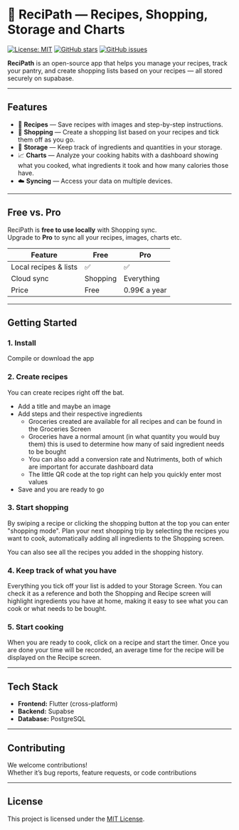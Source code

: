 # 🍳 ReciPath — Recipes, Shopping, Storage and Charts

[![License: MIT](https://img.shields.io/badge/License-MIT-yellow.svg)](LICENSE)
[![GitHub stars](https://img.shields.io/github/stars/Cunibon/recipath?style=social)](https://github.com/Cunibon/recipath/stargazers)
[![GitHub issues](https://img.shields.io/github/issues/Cunibon/recipath)](https://github.com/Cunibon/recipath/issues)

**ReciPath** is an open-source app that helps you manage your recipes, track your pantry, and create shopping lists based on your recipes — all stored securely on supabase.


---

## Features

- 📖 **Recipes** — Save recipes with images and step-by-step instructions.
- 🛒 **Shopping** — Create a shopping list based on your recipes and tick them off as you go.
- 🥫 **Storage** — Keep track of ingredients and quantities in your storage.
- 📈 **Charts** — Analyze your cooking habits with a dashboard showing what you cooked, what ingredients it took and how many calories those have.
- ☁️ **Syncing** — Access your data on multiple devices.

---

## Free vs. Pro

ReciPath is **free to use locally** with Shopping sync.  
Upgrade to **Pro** to sync all your recipes, images, charts etc.

| Feature | Free | Pro |
|---------|------|-----|
| Local recipes & lists | ✅ | ✅ |
| Cloud sync | Shopping | Everything |
| Price | Free | 0.99€ a year |

---

## Getting Started

### 1. Install
Compile or download the app

### 2. Create recipes
You can create recipes right off the bat. 
- Add a title and maybe an image
- Add steps and their respective ingredients
    - Groceries created are available for all recipes and can be found in the Groceries Screen
    - Groceries have a normal amount (in what quantity you would buy them) this is used to determine how many of said ingredient needs to be bought
    - You can also add a conversion rate and Nutriments, both of which are important for accurate dashboard data
    - The little QR code at the top right can help you quickly enter most values
- Save and you are ready to go

### 3. Start shopping
By swiping a recipe or clicking the shopping button at the top you can enter "shopping mode".
Plan your next shopping trip by selecting the recipes you want to cook, automatically adding all ingredients to the Shopping screen.

You can also see all the recipes you added in the shopping history.

### 4. Keep track of what you have
Everything you tick off your list is added to your Storage Screen.
You can check it as a reference and both the Shopping and Recipe screen will highlight ingredients you have at home, making it easy to see what you can cook or what needs to be bought.

### 5. Start cooking
When you are ready to cook, click on a recipe and start the timer.
Once you are done your time will be recorded, an average time for the recipe will be displayed on the Recipe screen.

---

## Tech Stack

- **Frontend:** Flutter (cross-platform)
- **Backend:** Supabse
- **Database:** PostgreSQL

---

## Contributing

We welcome contributions!  
Whether it’s bug reports, feature requests, or code contributions

---

## License

This project is licensed under the [MIT License](LICENSE).

